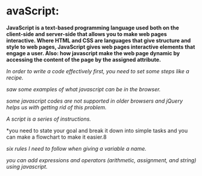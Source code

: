 # avaScript:

**JavaScript is a text-based programming language used both on the client-side and server-side that allows you to make web pages interactive. Where HTML and CSS are languages that give structure and style to web pages, JavaScript gives web pages interactive elements that engage a user. Also: how javascript make the web page dynamic by accessing the content of the page by the assigned attribute.**

*In order to write a code effectively first, you need to set some steps like a recipe.*

*saw some examples of what javascript can be in the browser.*

*some javascript codes are not supported in older browsers and jQuery helps us with getting rid of this problem.*

*A script is a series of instructions.*

*you need to state your goal and break it down into simple tasks and you can make a flowchart to make it easier.8

*six rules I need to follow when giving a variable a name.*

*you can add expressions and operators (arithmetic, assignment, and string) using javascript.*